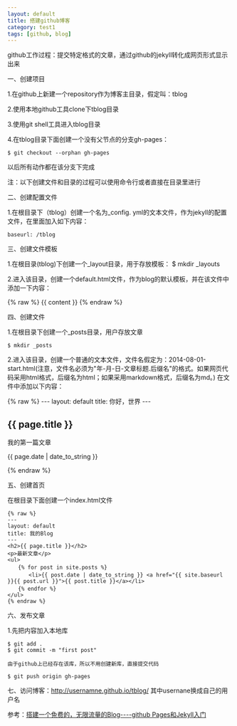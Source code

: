 ```yaml
---
layout: default
title: 搭建github博客
category: test1
tags: [github, blog]
---
```


github工作过程：提交特定格式的文章，通过github的jekyll转化成网页形式显示出来

一、创建项目

1.在github上新建一个repository作为博客主目录，假定叫：tblog

2.使用本地github工具clone下tblog目录

3.使用git shell工具进入tblog目录

4.在tblog目录下面创建一个没有父节点的分支gh-pages： 

    $ git checkout --orphan gh-pages

以后所有动作都在该分支下完成

注：以下创建文件和目录的过程可以使用命令行或者直接在目录里进行

二、创建配置文件

1.在根目录下（tblog）创建一个名为_config.
yml的文本文件，作为jekyll的配置文件，在里面加入如下内容：

	baseurl: /tblog


三、创建文件模板

1.在根目录(tblog)下创建一个_layout目录，用于存放模板： $ mkdir _layouts

2.进入该目录，创建一个default.html文件，作为blog的默认模板，并在该文件中添加一下内容：

{% raw %}
    <!DOCTYPE html>
    <html>
	<head>
    <meta http-equiv="content-type" content="text/html; charset=utf-8" />
    <title>{{ page.title }}</title>
    </head>
    <body>
    {{ content }}
    </body>
    </html>
{% endraw %}

四、创建文件

1.在根目录下创建一个_posts目录，用户存放文章

	$ mkdir _posts

2.进入该目录，创建一个普通的文本文件，文件名假定为：2014-08-01-start.html(注意，文件名必须为"年-月-日-文章标题.后缀名"的格式。如果网页代码采用html格式，后缀名为html；如果采用markdown格式，后缀名为md。)
在文件中添加以下内容：

{% raw %}
    ---
    layout: default
    title: 你好，世界
    ---
    <h2>{{ page.title }}</h2>
    <p>我的第一篇文章</p>
    <p>{{ page.date | date_to_string }}</p>
{% endraw %}

五、创建首页

在根目录下面创建一个index.html文件

	{% raw %}
	---
	layout: default
	title: 我的Blog
	---
	<h2>{{ page.title }}</h2>
	<p>最新文章</p>
	<ul>
	　　{% for post in site.posts %}
	　　　　<li>{{ post.date | date_to_string }} <a href="{{ site.baseurl }}{{ post.url }}">{{ post.title }}</a></li>
	　　{% endfor %}
	</ul>
	{% endraw %}


六、发布文章

1.先把内容加入本地库
 	
	$ git add .
	$ git commit -m "first post"

 	由于github上已经存在该库，所以不用创建新库，直接提交代码

	$ git push origin gh-pages

七、访问博客：http://usernamne.github.io/tblog/  其中usernane换成自己的用户名


参考：[搭建一个免费的，无限流量的Blog----github Pages和Jekyll入门](http://www.ruanyifeng.com/blog/2012/08/blogging_with_jekyll.html)
